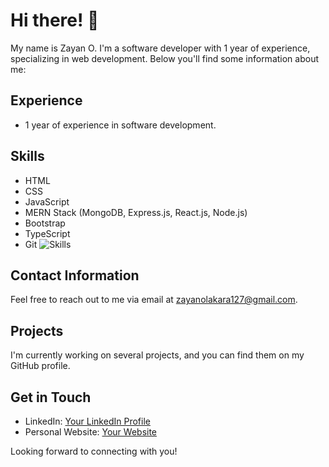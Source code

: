 # Hi there! 👋

My name is Zayan O. I'm a software developer with 1 year of experience, specializing in web development. Below you'll find some information about me:

## Experience
- 1 year of experience in software development.

## Skills
- HTML
- CSS
- JavaScript
- MERN Stack (MongoDB, Express.js, React.js, Node.js)
- Bootstrap
- TypeScript
- Git
![Skills](https://skillicons.dev/icons?i=python,html,js,cpp,css,git,bootstrap,c,typescript&perline=3)

## Contact Information
Feel free to reach out to me via email at zayanolakara127@gmail.com.

## Projects
I'm currently working on several projects, and you can find them on my GitHub profile.

## Get in Touch
- LinkedIn: [Your LinkedIn Profile](https://www.linkedin.com/in/your-linkedin-profile)
- Personal Website: [Your Website](https://www.yourwebsite.com)

Looking forward to connecting with you!
